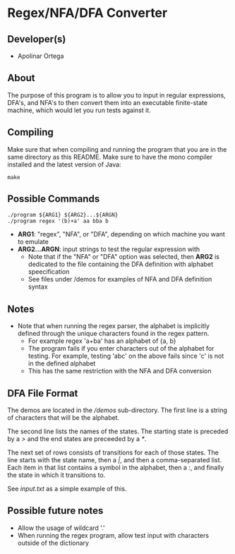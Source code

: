 # Regex/NFA/DFA Converter
## Developer(s)
* Apolinar Ortega

## About

The purpose of this program is to allow you to input in regular expressions, DFA's, and NFA's to then convert them into an executable finite-state machine, which would let you run tests against it.

## Compiling

Make sure that when compiling and running the program that you are in the same directory as this README. Make sure to have the mono compiler installed and the latest version of Java:

	make

## Possible Commands

	./program ${ARG1} ${ARG2}...${ARGN}
	./program regex '(b)+a' aa bba b

* **ARG1**: "regex", "NFA", or "DFA", depending on which machine you want to emulate
* **ARG2...ARGN**: input strings to test the regular expression with
	* Note that if the "NFA" or "DFA" option was selected, then **ARG2** is dedicated to the file containing the DFA definition with alphabet speecification
	* See files under /demos for examples of NFA and DFA definition syntax 

## Notes
* Note that when running the regex parser, the alphabet is implicitly defined through the unique characters found in the regex pattern.
	* For example regex 'a+ba' has an alphabet of {a, b}
	* The program fails if you enter characters out of the alphabet for testing. For example, testing 'abc' on the above fails since 'c' is not in the defined alphabet
	* This has the same restriction with the NFA and DFA conversion

## DFA File Format

The demos are located in the _/demos_ sub-directory. The first line is a string of characters that will be the alphabet.

The second line lists the names of the states. The starting state is preceded by a _>_ and the end states are preceeded by a _*_.

The next set of rows consists of transitions for each of those states. The line starts with the state name, then a _|_, and then a comma-separated list. Each item in that list contains a symbol in the alphabet, then a _:_, and finally the state in which it transitions to.

See _input.txt_ as a simple example of this.


## Possible future notes
* Allow the usage of wildcard '.'
* When running the regex program, allow test input with characters outside of the dictionary